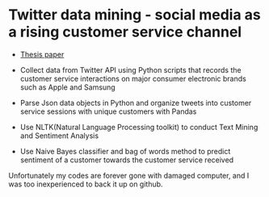 # Twitter data mining - social media as a rising customer service channel 

- [Thesis paper](https://github.com/RongSH/Twitter-data-mining/blob/master/TwitterDataMining.pdf)

- Collect data from Twitter API using Python scripts that records the customer service interactions on major consumer electronic brands such as Apple and Samsung
- Parse Json data objects in Python and organize tweets into customer service sessions with unique customers with Pandas
- Use NLTK(Natural Language Processing toolkit) to conduct Text Mining and Sentiment Analysis 
- Use Naive Bayes classifier and bag of words method to predict sentiment of a customer towards the customer service received

Unfortunately my codes are forever gone with damaged computer, and I was too inexperienced to back it up on github.
